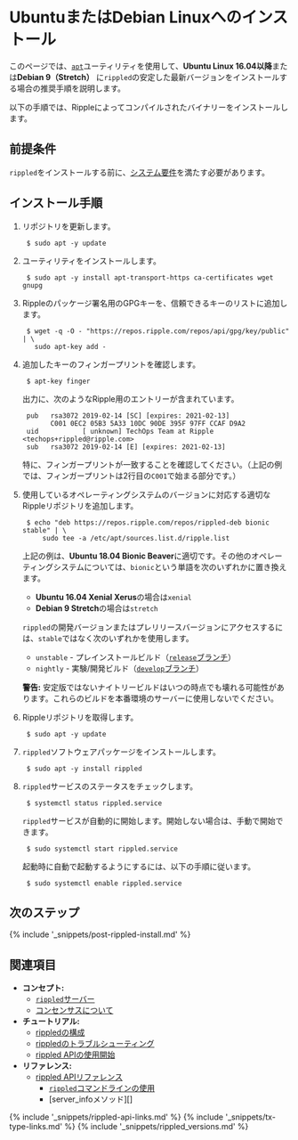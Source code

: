# UbuntuまたはDebian Linuxへのインストール

このページでは、[`apt`](https://help.ubuntu.com/lts/serverguide/apt.html)ユーティリティを使用して、**Ubuntu Linux 16.04以降**または**Debian 9（Stretch）** に`rippled`の安定した最新バージョンをインストールする場合の推奨手順を説明します。

以下の手順では、Rippleによってコンパイルされたバイナリーをインストールします。


## 前提条件

`rippled`をインストールする前に、[システム要件](system-requirements.html)を満たす必要があります。


## インストール手順

1. リポジトリを更新します。
   
        $ sudo apt -y update

2. ユーティリティをインストールします。
   
        $ sudo apt -y install apt-transport-https ca-certificates wget gnupg

3. Rippleのパッケージ署名用のGPGキーを、信頼できるキーのリストに追加します。
   
        $ wget -q -O - "https://repos.ripple.com/repos/api/gpg/key/public" | \
          sudo apt-key add -

4. 追加したキーのフィンガープリントを確認します。
   
        $ apt-key finger
   
   出力に、次のようなRipple用のエントリーが含まれています。
   
        pub   rsa3072 2019-02-14 [SC] [expires: 2021-02-13]
              C001 0EC2 05B3 5A33 10DC 90DE 395F 97FF CCAF D9A2
        uid           [ unknown] TechOps Team at Ripple <techops+rippled@ripple.com>
        sub   rsa3072 2019-02-14 [E] [expires: 2021-02-13]
   
   特に、フィンガープリントが一致することを確認してください。（上記の例では、フィンガープリントは2行目の`C001`で始まる部分です。）

5. 使用しているオペレーティングシステムのバージョンに対応する適切なRippleリポジトリを追加します。
   
        $ echo "deb https://repos.ripple.com/repos/rippled-deb bionic stable" | \
            sudo tee -a /etc/apt/sources.list.d/ripple.list
   
   上記の例は、**Ubuntu 18.04 Bionic Beaver**に適切です。その他のオペレーティングシステムについては、`bionic`という単語を次のいずれかに置き換えます。
   
   - **Ubuntu 16.04 Xenial Xerus**の場合は`xenial`
   - **Debian 9 Stretch**の場合は`stretch`
   
   `rippled`の開発バージョンまたはプレリリースバージョンにアクセスするには、`stable`ではなく次のいずれかを使用します。
   
   - `unstable` - プレインストールビルド（[`release`ブランチ](https://github.com/ripple/rippled/tree/release)）
   - `nightly` - 実験/開発ビルド（[`develop`ブランチ](https://github.com/ripple/rippled/tree/develop)）
   
   **警告:** 安定版ではないナイトリービルドはいつの時点でも壊れる可能性があります。これらのビルドを本番環境のサーバーに使用しないでください。

6. Rippleリポジトリを取得します。
   
        $ sudo apt -y update

7. `rippled`ソフトウェアパッケージをインストールします。
   
        $ sudo apt -y install rippled

8. `rippled`サービスのステータスをチェックします。
   
        $ systemctl status rippled.service
   
   `rippled`サービスが自動的に開始します。開始しない場合は、手動で開始できます。
   
        $ sudo systemctl start rippled.service
   
   起動時に自動で起動するようにするには、以下の手順に従います。
   
        $ sudo systemctl enable rippled.service



## 次のステップ

{% include '_snippets/post-rippled-install.md' %}
<!--_ -->


## 関連項目

- **コンセプト:**
    - [`rippled`サーバー](the-rippled-server.html)
    - [コンセンサスについて](intro-to-consensus.html)
- **チュートリアル:**
    - [rippledの構成](configure-rippled.html)
    - [rippledのトラブルシューティング](troubleshoot-the-rippled-server.html)
    - [rippled APIの使用開始](get-started-with-the-rippled-api.html)
- **リファレンス:**
    - [rippled APIリファレンス](rippled-api.html)
      - [`rippled`コマンドラインの使用](commandline-usage.html)
      - [server_infoメソッド][]


<!--{# common link defs #}-->
{% include '_snippets/rippled-api-links.md' %}
{% include '_snippets/tx-type-links.md' %}
{% include '_snippets/rippled_versions.md' %}
